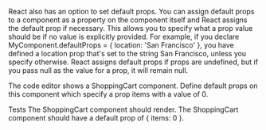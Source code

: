 React also has an option to set default props. You can assign default props to a component as a property on the component itself and React assigns the default prop if necessary. This allows you to specify what a prop value should be if no value is explicitly provided. For example, if you declare MyComponent.defaultProps = { location: 'San Francisco' }, you have defined a location prop that's set to the string San Francisco, unless you specify otherwise. React assigns default props if props are undefined, but if you pass null as the value for a prop, it will remain null.

The code editor shows a ShoppingCart component. Define default props on this component which specify a prop items with a value of 0.

Tests
The ShoppingCart component should render.
The ShoppingCart component should have a default prop of { items: 0 }.